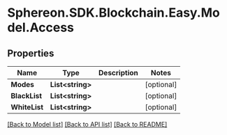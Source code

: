 # Sphereon.SDK.Blockchain.Easy.Model.Access
## Properties

Name | Type | Description | Notes
------------ | ------------- | ------------- | -------------
**Modes** | **List&lt;string&gt;** |  | [optional] 
**BlackList** | **List&lt;string&gt;** |  | [optional] 
**WhiteList** | **List&lt;string&gt;** |  | [optional] 

[[Back to Model list]](../README.md#documentation-for-models) [[Back to API list]](../README.md#documentation-for-api-endpoints) [[Back to README]](../README.md)

